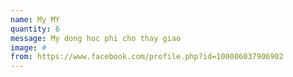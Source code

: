 ```yaml
---
name: My MY
quantity: 6
message: My dong hoc phi cho thay giao
image: #
from: https://www.facebook.com/profile.php?id=100006037906902
---
```

